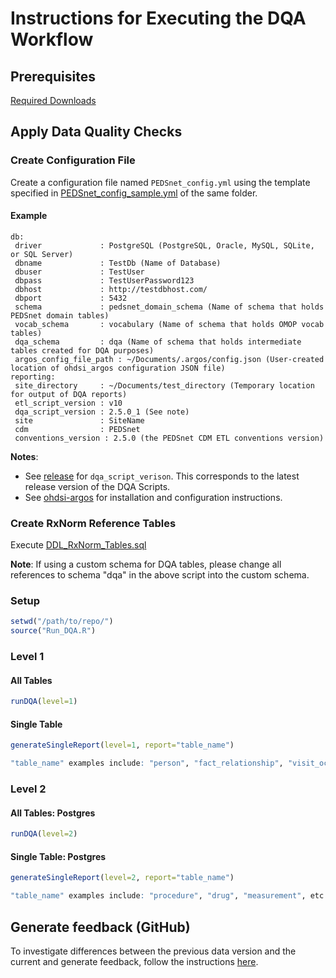 # Instructions for Executing the DQA Workflow

## Prerequisites

[Required Downloads](https://github.com/PEDSnet/Data-Quality-Analysis#required-downloads)

## Apply Data Quality Checks

### Create Configuration File
Create a configuration file named `PEDSnet_config.yml` using the template specified in [PEDSnet_config_sample.yml](../Resources/PEDSnet_config_sample.yml) of the same folder.

#### Example

```
db:
 driver             : PostgreSQL (PostgreSQL, Oracle, MySQL, SQLite, or SQL Server)
 dbname	            : TestDb (Name of Database)
 dbuser	            : TestUser
 dbpass	            : TestUserPassword123
 dbhost             : http://testdbhost.com/
 dbport	            : 5432
 schema	            : pedsnet_domain_schema (Name of schema that holds PEDSnet domain tables)
 vocab_schema       : vocabulary (Name of schema that holds OMOP vocab tables)
 dqa_schema         : dqa (Name of schema that holds intermediate tables created for DQA purposes)
 argos_config_file_path : ~/Documents/.argos/config.json (User-created location of ohdsi_argos configuration JSON file)
reporting:
 site_directory     : ~/Documents/test_directory (Temporary location for output of DQA reports)
 etl_script_version : v10
 dqa_script_version : 2.5.0_1 (See note)
 site               : SiteName 
 cdm                : PEDSnet
 conventions_version : 2.5.0 (the PEDSnet CDM ETL conventions version)
```

**Notes**:

* See [release](https://github.com/PEDSnet/Data-Quality-Analysis/releases) for `dqa_script_verison`.  This corresponds to the latest release version of the DQA Scripts.
* See [ohdsi-argos](https://github.com/baileych/ohdsi-argos) for installation and configuration instructions.

### Create RxNorm Reference Tables

Execute [DDL_RxNorm_Tables.sql](../Library/DDL_RxNorm_Tables.sql)  

**Note**: If using a custom schema for DQA tables, please change all references to schema "dqa" in the above script into the custom schema.  


### Setup
```R
setwd("/path/to/repo/")
source("Run_DQA.R")
```

### Level 1

#### All Tables
``` R
runDQA(level=1)
```

#### Single Table
```R
generateSingleReport(level=1, report="table_name")

"table_name" examples include: "person", "fact_relationship", "visit_occurrence", etc
```

### Level 2

#### All Tables: Postgres
``` R
runDQA(level=2)
```

#### Single Table: Postgres
```R
generateSingleReport(level=2, report="table_name")

"table_name" examples include: "procedure", "drug", "measurement", etc
```

## Generate feedback (GitHub)
To investigate differences between the previous data version and the current and generate feedback, follow the instructions [here](../Tools/dqa/README.md).
